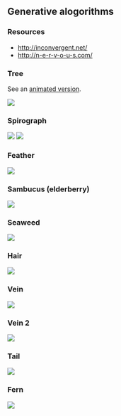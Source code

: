 ## Generative alogorithms

### Resources
- http://inconvergent.net/
- http://n-e-r-v-o-u-s.com/

### Tree
See an [animated version](https://rawgit.com/deanturpin/Generative/master/tree.html).

![](img/tree.png)

### Spirograph
![](img/spirograph.png)
![](img/spirograph2.png)

### Feather
![](img/feather.png)

### Sambucus (elderberry)
![](img/sambucus.png)

### Seaweed
![](img/seaweed.png)

### Hair
![](img/hair.png)

### Vein
![](img/vein.png)

### Vein 2
![](img/vein2.png)

### Tail
![](img/tail.png)

### Fern
![](img/fern.png)
